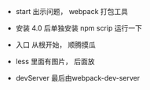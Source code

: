 - start 出示问题， webpack 打包工具
- 安装
  4.0 后单独安装
  npm scrip 运行一下

- 入口
  从根开始， 顺腾摸瓜

- less  里面有图片， 后面放

- devServer
  最后由webpack-dev-server  
